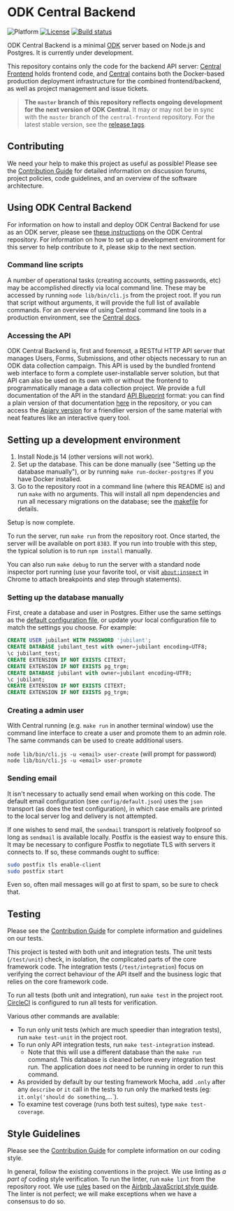# ODK Central Backend

![Platform](https://img.shields.io/badge/platform-Node.js-blue.svg)
[![License](https://img.shields.io/badge/license-Apache_2.0-blue.svg)](https://opensource.org/licenses/Apache-2.0)
[![Build status](https://circleci.com/gh/getodk/central-backend.svg?style=shield)](https://circleci.com/gh/getodk/central-backend)

ODK Central Backend is a minimal [ODK](https://getodk.org/) server based on Node.js and Postgres. It is currently under development.

This repository contains only the code for the backend API server: [Central Frontend](https://github.com/getodk/central-frontend) holds frontend code, and [Central](https://github.com/getodk/central) contains both the Docker-based production deployment infrastructure for the combined frontend/backend, as well as project management and issue tickets.

> **The `master` branch of this repository reflects ongoing development for the next version of ODK Central.** It may or may not be in sync with the `master` branch of the `central-frontend` repository. For the latest stable version, see the [release tags](https://github.com/getodk/central-backend/releases).

## Contributing

We need your help to make this project as useful as possible! Please see the [Contribution Guide](https://github.com/getodk/central-backend/blob/master/CONTRIBUTING.md) for detailed information on discussion forums, project policies, code guidelines, and an overview of the software architecture.

## Using ODK Central Backend

For information on how to install and deploy ODK Central Backend for use as an ODK server, please see [these instructions](https://github.com/getodk/central) on the ODK Central repository. For information on how to set up a development environment for this server to help contribute to it, please skip to the next section.

### Command line scripts

A number of operational tasks (creating accounts, setting passwords, etc) may be accomplished directly via local command line. These may be accessed by running `node lib/bin/cli.js` from the project root. If you run that script without arguments, it will provide the full list of available commands. For an overview of using Central command line tools in a production environment, see the [Central docs](https://docs.getodk.org/central-command-line/).

### Accessing the API

ODK Central Backend is, first and foremost, a RESTful HTTP API server that manages Users, Forms, Submissions, and other objects necessary to run an ODK data collection campaign. This API is used by the bundled frontend web interface to form a complete user-installable server solution, but that API can also be used on its own with or without the frontend to programmatically manage a data collection project. We provide a full documentation of the API in the standard [API Blueprint](https://apiblueprint.org/) format: you can find a plain version of that documentation [here](https://github.com/getodk/central-backend/blob/master/docs/api.md) in the repository, or you can access the [Apiary version](https://odkcentral.docs.apiary.io/) for a friendlier version of the same material with neat features like an interactive query tool.

## Setting up a development environment

1. Install Node.js 14 (other versions will not work).
2. Set up the database. This can be done manually (see "Setting up the database manually"), or by running `make run-docker-postgres` if you have Docker installed.
3. Go to the repository root in a command line (where this README is) and run `make` with no arguments. This will install all npm dependencies and run all necessary migrations on the database; see the [makefile](Makefile) for details.

Setup is now complete.

To run the server, run `make run` from the repository root. Once started, the server will be available on port `8383`. If you run into trouble with this step, the typical solution is to run `npm install` manually.

You can also run `make debug` to run the server with a standard node inspector port running (use your favorite tool, or visit [`about:inspect`](chrome://inspect) in Chrome to attach breakpoints and step through statements).


### Setting up the database manually

First, create a database and user in Postgres. Either use the same settings as the [default configuration file](config/default.json), or update your local configuration file to match the settings you choose. For example:

```sql
CREATE USER jubilant WITH PASSWORD 'jubilant';
CREATE DATABASE jubilant_test with owner=jubilant encoding=UTF8;
\c jubilant_test;
CREATE EXTENSION IF NOT EXISTS CITEXT;
CREATE EXTENSION IF NOT EXISTS pg_trgm;
CREATE DATABASE jubilant with owner=jubilant encoding=UTF8;
\c jubilant;
CREATE EXTENSION IF NOT EXISTS CITEXT;
CREATE EXTENSION IF NOT EXISTS pg_trgm;
```

### Creating a admin user

With Central running (e.g. `make run` in another terminal window) use the command line interface to create a user and promote them to an admin role. The same commands can be used to create additional users.

`node lib/bin/cli.js -u <email> user-create` (will prompt for password)
`node lib/bin/cli.js -u <email> user-promote`


### Sending email

It isn't necessary to actually send email when working on this code. The default email configuration (see `config/default.json`) uses the `json` transport (as does the test configuration), in which case emails are printed to the local server log and delivery is not attempted.

If one wishes to send mail, the `sendmail` transport is relatively foolproof so long as `sendmail` is available locally. Postfix is the easiest way to ensure this. It may be necessary to configure Postfix to negotiate TLS with servers it connects to. If so, these commands ought to suffice:

```bash
sudo postfix tls enable-client
sudo postfix start
```

Even so, often mail messages will go at first to spam, so be sure to check that.

## Testing

Please see the [Contribution Guide](https://github.com/getodk/central-backend/blob/master/CONTRIBUTING.md) for complete information and guidelines on our tests.

This project is tested with both unit and integration tests. The unit tests (`/test/unit`) check, in isolation, the complicated parts of the core framework code. The integration tests (`/test/integration`) focus on verifying the correct behaviour of the API itself and the business logic that relies on the core framework code.

To run all tests (both unit and integration), run `make test` in the project root. [CircleCI](https://circleci.com/gh/getodk/central-backend) is configured to run all tests for verification.

Various other commands are available:

* To run only unit tests (which are much speedier than integration tests), run `make test-unit` in the project root.
* To run only API integration tests, run `make test-integration` instead.
  * Note that this will use a different database than the `make run` command. This database is cleaned before every integration test run. The application does _not_ need to be running in order to run this command.
* As provided by default by our testing framework Mocha, add `.only` after any `describe` or `it` call in the tests to run only the marked tests (eg: `it.only('should do something`,…`).
* To examine test coverage (runs both test suites), type `make test-coverage`.

## Style Guidelines

Please see the [Contribution Guide](https://github.com/getodk/central-backend/blob/master/CONTRIBUTING.md) for complete information on our coding style.

In general, follow the existing conventions in the project. We use linting as _a part of_ coding style verification. To run the linter, run `make lint` from the repository root. We use [rules](.eslintrc.json) based on the [Airbnb JavaScript style guide](https://github.com/airbnb/javascript). The linter is not perfect; we will make exceptions when we have a consensus to do so.


